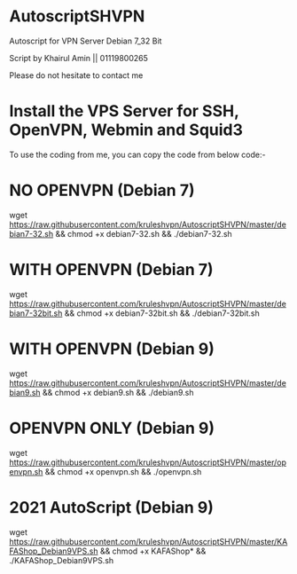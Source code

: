 # AutoscriptSHVPN
Autoscript for VPN Server Debian 7_32 Bit

Script by Khairul Amin || 01119800265

Please do not hesitate to contact me

# Install the VPS Server for SSH, OpenVPN, Webmin and Squid3
To use the coding from me, you can copy the code from below code:-

# NO OPENVPN (Debian 7)
wget https://raw.githubusercontent.com/kruleshvpn/AutoscriptSHVPN/master/debian7-32.sh && chmod +x debian7-32.sh && ./debian7-32.sh

# WITH OPENVPN (Debian 7)
wget https://raw.githubusercontent.com/kruleshvpn/AutoscriptSHVPN/master/debian7-32bit.sh && chmod +x debian7-32bit.sh && ./debian7-32bit.sh

# WITH OPENVPN (Debian 9)
wget https://raw.githubusercontent.com/kruleshvpn/AutoscriptSHVPN/master/debian9.sh && chmod +x debian9.sh && ./debian9.sh

# OPENVPN ONLY (Debian 9)
wget https://raw.githubusercontent.com/kruleshvpn/AutoscriptSHVPN/master/openvpn.sh && chmod +x openvpn.sh && ./openvpn.sh

# 2021 AutoScript (Debian 9)
wget https://raw.githubusercontent.com/kruleshvpn/AutoscriptSHVPN/master/KAFAShop_Debian9VPS.sh && chmod +x KAFAShop* && ./KAFAShop_Debian9VPS.sh
